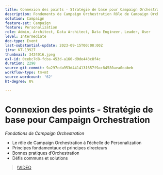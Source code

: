 ```yaml
---
title: Connexion des points - Stratégie de base pour Campaign Orchestration
description: Fondements de Campaign Orchestration Rôle de Campaign Orchestration dans Personalization @ Échelle Balises de base et principes directeurs Orchestration Meilleures pratiques Défis et solutions courants
solution: Campaign
feature-set: Campaign
feature: Personalization
role: Admin, Architect, Data Architect, Data Engineer, Leader, User
level: Intermediate
doc-type: Event
last-substantial-update: 2023-09-15T00:00:00Z
jira: KT-13927
thumbnail: 3424016.jpeg
exl-id: 0cebc7d8-fcba-453d-a160-d9de443c8f4c
duration: 2298
source-git-commit: 9a297cda953d4414131657f9ac84580aea0eabeb
workflow-type: tm+mt
source-wordcount: '62'
ht-degree: 0%

---
```


# Connexion des points - Stratégie de base pour Campaign Orchestration

*Fondations de Campaign Orchestration*

* Le rôle de Campaign Orchestration à l’échelle de Personalization
* Principes fondamentaux et principes directeurs
* Bonnes pratiques d’Orchestration
* Défis communs et solutions

>[!VIDEO](https://video.tv.adobe.com/v/3424016/?learn=on)
